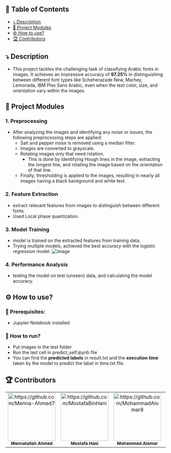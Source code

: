## 📝 Table of Contents

- [⤵️ Description](#description-)
- [🧩 Project Modules](#project-modules-)
- [⚙️ How to use?](#usage-)
- [🏆 Contributors](#contributors-)
## ⤵️ Description <a name = "description"></a>
* This project tackles the challenging task of classifying Arabic fonts in images. It achieves an impressive accuracy of **97.25%** in distinguishing between different font types like Scheherazade New, Marhey, Lemonada, IBM Plex Sans Arabic, even when the text color, size, and orientation vary within the images.
## 🧩 Project Modules <a name = "project-modules"></a>
### 1. Preprocessing 
* After analyzing the images and identifying any noise or issues, the following preprocessing steps are applied:
    * Salt and pepper noise is removed using a median filter.
    * Images are converted to grayscale.
    * Rotating images only that need rotation.
        * This is done by identifying Hough lines in the image, extracting the longest line, and rotating the image based on the orientation of that line.
    * Finally, thresholding is applied to the images, resulting in nearly all images having a black background and white text.
### 2. Feature Extraction
* extract relevant features from images to distinguish between different fonts.
* Used Local phase quantization.
### 3. Model Training 
* model is trained on the extracted features from training data.
* Trying multiple models, achieved the best accuracy with the logistic regression model.
  ![image](https://github.com/Menna-Ahmed7/Neural-Project/assets/110634473/6519d940-71f7-4b56-b042-aff03b58c4e8)

### 4. Performance Analysis
* testing the model on test (unseen) data, and calculating the model accuracy. 
## ⚙️ How to use? <a name = "usage"></a>
### 🧱 Prerequisites:
  * Jupyter Notebook installed
### 🏃 How to run?
  * Put images in the test folder
  * Run the last cell in predict_self.ipynb file
  * You can find the **predicted labels** in result.txt and the **execution time** taken by the model to predict the label in time.txt file.
## 🏆 Contributors <a name = "contributors"></a>
<table>
  <tr>
    <td align="center">
    <a href="https://github.com/Menna-Ahmed7" target="_black">
    <img src="https://avatars.githubusercontent.com/u/110634473?v=4" width="150px;" alt="https://github.com/Menna-Ahmed7"/>
    <br />
    <sub><b>Mennatallah Ahmed</b></sub></a>
    </td>
    <td align="center">
    <a href="https://github.com/MostafaBinHani" target="_black">
    <img src="https://avatars.githubusercontent.com/u/119853216?v=4" width="150px;" alt="https://github.com/MostafaBinHani"/>
    <br />
    <sub><b>Mostafa Hani</b></sub></a>
    </td>
    <td align="center">
    <a href="https://github.com/MohammadAlomar8" target="_black">
    <img src="https://avatars.githubusercontent.com/u/119791309?v=4" width="150px;" alt="https://github.com/MohammadAlomar8"/>
    <br />
    <sub><b>Mohammed Alomar</b></sub></a>
    </td>
    <td align="center">
    <a href="https://github.com/mou-code" target="_black">
    <img src="https://avatars.githubusercontent.com/u/123744354?v=4" width="150px;" alt="https://github.com/mou-code"/>
    <br />
    <sub><b>Moustafa Mohammed</b></sub></a>
    </td>
  </tr>
 </table>

